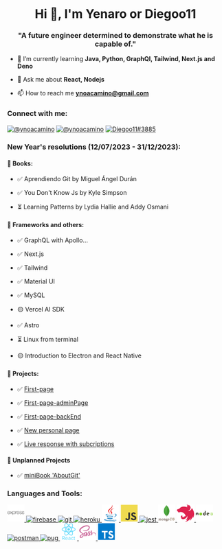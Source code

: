 <h1 align="center">Hi 👋, I'm Yenaro or Diegoo11</h1>
<h3 align="center">"A future engineer determined to demonstrate what he is capable of."</h3>

- 🌱 I’m currently learning **Java, Python, GraphQl, Tailwind, Next.js and Deno**

- 💬 Ask me about **React, Nodejs**

- 📫 How to reach me **ynoacamino@gmail.com**

<h3 align="left">Connect with me:</h3>
<p align="left">
<a href="https://instagram.com/ynoacamino" target="blank"><img align="center" src="https://raw.githubusercontent.com/rahuldkjain/github-profile-readme-generator/master/src/images/icons/Social/instagram.svg" alt="@ynoacamino" height="30" width="40" /></a>
<a href="https://www.hackerrank.com/ynoacamino" target="blank"><img align="center" src="https://raw.githubusercontent.com/rahuldkjain/github-profile-readme-generator/master/src/images/icons/Social/hackerrank.svg" alt="@ynoacamino" height="30" width="40" /></a>
<a href="https://discord.gg/Diegoo11#3885" target="blank"><img align="center" src="https://raw.githubusercontent.com/rahuldkjain/github-profile-readme-generator/master/src/images/icons/Social/discord.svg" alt="Diegoo11#3885" height="30" width="40" /></a>
</p>

<h3 align="left">New Year's resolutions (12/07/2023 - 31/12/2023):</h3>

<h4 align="left">📕 Books:</h4>

- ✅ Aprendiendo Git by Miguel Ángel Durán

- ✅ You Don't Know Js by Kyle Simpson

- ⏳ Learning Patterns by Lydia Hallie and Addy Osmani 

<h4 align="left">🤖 Frameworks and others:</h4>

- ✅ GraphQL with Apollo...

- ✅ Next.js

- ✅ Tailwind

- ✅ Material UI

- ✅ MySQL

- 🟡 Vercel AI SDK

- ✅ Astro

- ⏳ Linux from terminal

- 🟡 Introduction to Electron and React Native

<h4 align="left">🎏 Projects:</h4>

- ✅ [First-page](https://first-page-seven.vercel.app/)

- ✅ [First-page-adminPage](https://first-page-admin-page.vercel.app/)

- ✅ [First-page-backEnd](https://first-page-backend-production.up.railway.app/)

- ✅ [New personal page](https://portafolio-lovat-five.vercel.app/)

- ✅ [Live response with subcriptions](https://tic-tac-toe-online-five.vercel.app/play)

<h4 align ="left">💭 Unplanned Projects</h4>

- ✅ [miniBook 'AboutGit'](https://drive.google.com/file/d/10yGL3_BvzazRlDXqBc37YW3_yrImWvOy/view?usp=sharing)

<h3 align="left">Languages and Tools:</h3>
<p align="left"> <a href="https://expressjs.com" target="_blank" rel="noreferrer"> <img src="https://raw.githubusercontent.com/devicons/devicon/master/icons/express/express-original-wordmark.svg" alt="express" width="40" height="40"/> </a> <a href="https://firebase.google.com/" target="_blank" rel="noreferrer"> <img src="https://www.vectorlogo.zone/logos/firebase/firebase-icon.svg" alt="firebase" width="40" height="40"/> </a> <a href="https://git-scm.com/" target="_blank" rel="noreferrer"> <img src="https://www.vectorlogo.zone/logos/git-scm/git-scm-icon.svg" alt="git" width="40" height="40"/> </a> <a href="https://heroku.com" target="_blank" rel="noreferrer"> <img src="https://www.vectorlogo.zone/logos/heroku/heroku-icon.svg" alt="heroku" width="40" height="40"/> </a> <a href="https://www.java.com" target="_blank" rel="noreferrer"> <img src="https://raw.githubusercontent.com/devicons/devicon/master/icons/java/java-original.svg" alt="java" width="40" height="40"/> </a> <a href="https://developer.mozilla.org/en-US/docs/Web/JavaScript" target="_blank" rel="noreferrer"> <img src="https://raw.githubusercontent.com/devicons/devicon/master/icons/javascript/javascript-original.svg" alt="javascript" width="40" height="40"/> </a> <a href="https://jestjs.io" target="_blank" rel="noreferrer"> <img src="https://www.vectorlogo.zone/logos/jestjsio/jestjsio-icon.svg" alt="jest" width="40" height="40"/> </a> <a href="https://www.mongodb.com/" target="_blank" rel="noreferrer"> <img src="https://raw.githubusercontent.com/devicons/devicon/master/icons/mongodb/mongodb-original-wordmark.svg" alt="mongodb" width="40" height="40"/> </a> <a href="https://nestjs.com/" target="_blank" rel="noreferrer"> <img src="https://raw.githubusercontent.com/devicons/devicon/master/icons/nestjs/nestjs-plain.svg" alt="nestjs" width="40" height="40"/> </a> <a href="https://nodejs.org" target="_blank" rel="noreferrer"> <img src="https://raw.githubusercontent.com/devicons/devicon/master/icons/nodejs/nodejs-original-wordmark.svg" alt="nodejs" width="40" height="40"/> </a> <a href="https://postman.com" target="_blank" rel="noreferrer"> <img src="https://www.vectorlogo.zone/logos/getpostman/getpostman-icon.svg" alt="postman" width="40" height="40"/> </a> <a href="https://pugjs.org" target="_blank" rel="noreferrer"> <img src="https://cdn.worldvectorlogo.com/logos/pug.svg" alt="pug" width="40" height="40"/> </a> <a href="https://reactjs.org/" target="_blank" rel="noreferrer"> <img src="https://raw.githubusercontent.com/devicons/devicon/master/icons/react/react-original-wordmark.svg" alt="react" width="40" height="40"/> </a> <a href="https://sass-lang.com" target="_blank" rel="noreferrer"> <img src="https://raw.githubusercontent.com/devicons/devicon/master/icons/sass/sass-original.svg" alt="sass" width="40" height="40"/> </a> <a href="https://www.typescriptlang.org/" target="_blank" rel="noreferrer"> <img src="https://raw.githubusercontent.com/devicons/devicon/master/icons/typescript/typescript-original.svg" alt="typescript" width="40" height="40"/> </a> </p>
